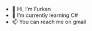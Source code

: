- 👋 Hi, I’m Furkan
- 🌱 I’m currently learning C#
- 📫 You can  reach me on gmail

<!---
baykalfurkan/baykalfurkan is a ✨ special ✨ repository because its `README.md` (this file) appears on your GitHub profile.
You can click the Preview link to take a look at your changes.
--->
